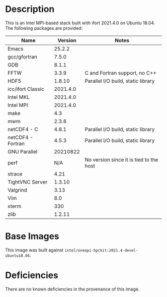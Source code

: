 # Description
This is an Intel MPI-based stack built with ifort 2021.4.0 on Ubuntu 18.04.  The
following packages are provided:

| Name | Version | Notes |
| --- | --- | --- |
| Emacs | 25.2.2 | |
| gcc/gfortran | 7.5.0 | |
| GDB | 8.1.1 | |
| FFTW | 3.3.9 | C and Fortran support, no C++ |
| HDF5 | 1.8.10 | Parallel I/O build, static library |
| icc/ifort Classic | 2021.4.0 | |
| Intel MKL | 2021.4.0 | |
| Intel MPI | 2021.4.0 | |
| make | 4.3 | |
| mwm | 2.3.8 | |
| netCDF4 - C | 4.8.1 | Parallel I/O build, static library |
| netCDF4 - Fortran | 4.5.3 | Parallel I/O build, static library |
| GNU Parallel | 20210822 | |
| perf | N/A | No version since it is tied to the host |
| strace | 4.21 | |
| TightVNC Server | 1.3.10 | |
| Valgrind | 3.13 | |
| Vim | 8.0 | |
| xterm | 330 | |
| zlib | 1.2.11 | |

# Base Images
This image was built against `intel/oneapi-hpckit:2021.4-devel-ubuntu18.04`.

# Deficiencies
There are no known deficiencies in the provenance of this image.
